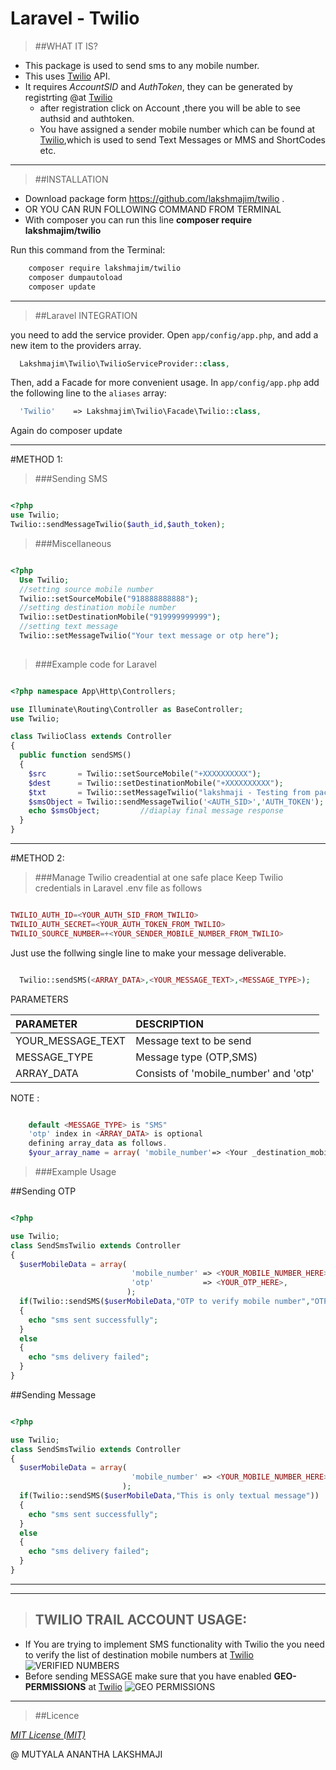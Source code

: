 # Laravel - Twilio

>##WHAT IT IS?

- This package is used to send sms to any mobile number.
- This uses [Twilio](https://www.twilio.com/) API.
- It requires *AccountSID* and *AuthToken*, they can be generated by registrting @at [Twilio](https://www.twilio.com/try-twilio)
  - after registration click on Account ,there you will be able to see authsid and authtoken. 
  - You have assigned a sender mobile number which can be found at [Twilio](https://www.twilio.com/user/account/phone-numbers/incoming),which is used to send Text Messages or MMS and ShortCodes etc.

***

>##INSTALLATION

 - Download package form  https://github.com/lakshmajim/twilio . 
 - OR YOU CAN RUN FOLLOWING COMMAND FROM TERMINAL
 - With composer you can run this line **composer require lakshmajim/twilio**

Run this command from the Terminal:

```bash
    composer require lakshmajim/twilio
    composer dumpautoload
    composer update
```

***

>##Laravel INTEGRATION

you need to add the service provider. Open `app/config/app.php`, and add a new item to the providers array.
```php
  Lakshmajim\Twilio\TwilioServiceProvider::class,
```
Then, add a Facade for more convenient usage. In `app/config/app.php` add the following line to the `aliases` array:
```php
  'Twilio'    => Lakshmajim\Twilio\Facade\Twilio::class,
```
Again do composer update

***

#METHOD 1:
>###Sending SMS

```php

<?php
use Twilio;
Twilio::sendMessageTwilio($auth_id,$auth_token);

```

>###Miscellaneous

```php

<?php
  Use Twilio;
  //setting source mobile number
  Twilio::setSourceMobile("918888888888");
  //setting destination mobile number
  Twilio::setDestinationMobile("919999999999");
  //setting text message
  Twilio::setMessageTwilio("Your text message or otp here");
  
```


>###Example code for Laravel

```php

<?php namespace App\Http\Controllers;

use Illuminate\Routing\Controller as BaseController;
use Twilio;

class TwilioClass extends Controller
{
  public function sendSMS()
  {
    $src       = Twilio::setSourceMobile("+XXXXXXXXXX");
    $dest      = Twilio::setDestinationMobile("+XXXXXXXXXX");
    $txt       = Twilio::setMessageTwilio("lakshmaji - Testing from package");
    $smsObject = Twilio::sendMessageTwilio('<AUTH_SID>','AUTH_TOKEN');
    echo $smsObject;         //diaplay final message response
  }
}

```

***



#METHOD 2:
>###Manage Twilio creadential at one safe place 
Keep Twilio credentials in Laravel .env file as follows

```php

TWILIO_AUTH_ID=<YOUR_AUTH_SID_FROM_TWILIO>
TWILIO_AUTH_SECRET=<YOUR_AUTH_TOKEN_FROM_TWILIO>
TWILIO_SOURCE_NUMBER=+<YOUR_SENDER_MOBILE_NUMBER_FROM_TWILIO>


```
Just use the follwing single line to make your message deliverable.
```php

  Twilio::sendSMS(<ARRAY_DATA>,<YOUR_MESSAGE_TEXT>,<MESSAGE_TYPE>);


```
PARAMETERS

| PARAMETER           | DESCRIPTION                             |
|:------------------- |:----------------------------------------| 
| YOUR_MESSAGE_TEXT   | Message text to be send                 | 
|  MESSAGE_TYPE       | Message type (OTP,SMS)                  |
|  ARRAY_DATA         | Consists of 'mobile_number' and 'otp'   |

NOTE :
```php

    default <MESSAGE_TYPE> is "SMS"
    'otp' index in <ARRAY_DATA> is optional 
    defining array_data as follows.
    $your_array_name = array( 'mobile_number'=> <Your _destination_mobile_number>,'otp'=><your_code>);


```

>###Example Usage

##Sending OTP

```php

<?php

use Twilio;
class SendSmsTwilio extends Controller
{
  $userMobileData = array(
                           'mobile_number' => <YOUR_MOBILE_NUMBER_HERE>,
                           'otp'           => <YOUR_OTP_HERE>,
                          );       
  if(Twilio::sendSMS($userMobileData,"OTP to verify mobile number","OTP")) 
  {
    echo "sms sent successfully";
  }
  else
  {
    echo "sms delivery failed";
  }
}

```
##Sending Message

```php

<?php

use Twilio;
class SendSmsTwilio extends Controller
{
  $userMobileData = array(
                           'mobile_number' => <YOUR_MOBILE_NUMBER_HERE>
                         );       
  if(Twilio::sendSMS($userMobileData,"This is only textual message")) 
  {
    echo "sms sent successfully";
  }
  else
  {
    echo "sms delivery failed";
  }
}

```

*** 
***




>## TWILIO TRAIL ACCOUNT USAGE:

 - If You are trying to implement SMS functionality with Twilio the you need to verify the list of destination mobile numbers at [Twilio](https://www.twilio.com/user/account/phone-numbers/verified)
![VERIFIED NUMBERS](https://raw.githubusercontent.com/lakshmajim/images/master/verified_numbers.png)
 - Before sending MESSAGE make sure that you have enabled **GEO-PERMISSIONS** at [Twilio](https://www.twilio.com/user/account/settings/international)
![GEO PERMISSIONS](https://raw.githubusercontent.com/lakshmajim/images/master/geo_permissions.png)

***

>##Licence

[*MIT License (MIT)*](https://opensource.org/licenses/MIT)

@ MUTYALA ANANTHA LAKSHMAJI

